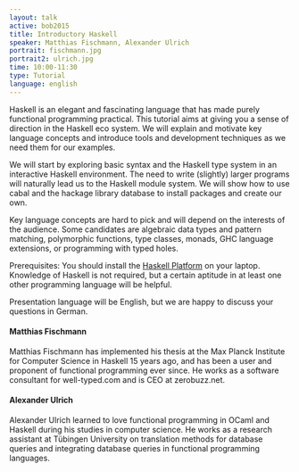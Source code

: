 ```yaml
---
layout: talk
active: bob2015
title: Introductory Haskell
speaker: Matthias Fischmann, Alexander Ulrich
portrait: fischmann.jpg
portrait2: ulrich.jpg
time: 10:00-11:30
type: Tutorial
language: english
---
```


Haskell is an elegant and fascinating language that has made purely
functional programming practical. This tutorial aims at giving you a
sense of direction in the Haskell eco system. We will explain and
motivate key language concepts and introduce tools and development
techniques as we need them for our examples.

We will start by exploring basic syntax and the Haskell type system in
an interactive Haskell environment. The need to write (slightly)
larger programs will naturally lead us to the Haskell module
system. We will show how to use cabal and the hackage library database
to install packages and create our own.

Key language concepts are hard to pick and will depend on the
interests of the audience. Some candidates are algebraic data types
and pattern matching, polymorphic functions, type classes, monads, GHC
language extensions, or programming with typed holes.

Prerequisites: You should install the [Haskell
Platform](https://www.haskell.org/platform/) on your laptop.
Knowledge of Haskell is not required, but a certain aptitude in at
least one other programming language will be helpful.

Presentation language will be English, but we are happy to discuss
your questions in German.

#### Matthias Fischmann

Matthias Fischmann has implemented his thesis at the Max Planck
Institute for Computer Science in Haskell 15 years ago, and has been a
user and proponent of functional programming ever since.  He works as
a software consultant for well-typed.com and is CEO at zerobuzz.net.

#### Alexander Ulrich

Alexander Ulrich learned to love functional programming in OCaml and
Haskell during his studies in computer science.  He works as a
research assistant at Tübingen University on translation methods for
database queries and integrating database queries in functional
programming languages.
